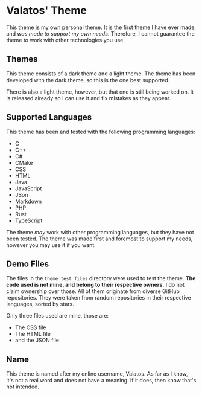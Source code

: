 # Valatos' Theme
This theme is my own personal theme. It is the first theme I have ever made,
and *was made to support my own needs*. Therefore, I cannot guarantee the theme
to work with other technologies you use.

## Themes
This theme consists of a dark theme and a light theme. The theme has been developed
with the dark theme, so this is the one best supported.

There is also a light theme, however, but that one is still being worked on. It is
released already so I can use it and fix mistakes as they appear.

## Supported Languages
This theme has been and tested with the following programming
languages:

* C
* C++
* C#
* CMake
* CSS
* HTML
* Java
* JavaScript
* JSon
* Markdown
* PHP
* Rust
* TypeScript

The theme *may* work with other programming languages, but they
have not been tested. The theme was made first and foremost to support
my needs, however you may use it if you want.

## Demo Files
The files in the ``theme_test_files`` directory were used to test
the theme. **The code used is not mine, and belong to their respective owners.**
I do not claim ownership over those.
All of them originate from diverse GitHub repositories. They were taken from random
repositories in their respective languages, sorted by stars.

Only three files used are mine, those are:

* The CSS file
* The HTML file
* and the JSON file

## Name
This theme is named after my online username, Valatos. As far as I know, it's not
a real word and does not have a meaning. If it does, then know that's not intended.
